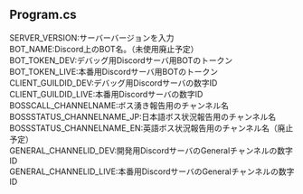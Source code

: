 ## Program.cs

SERVER_VERSION:サーバーバージョンを入力  
BOT_NAME:Discord上のBOT名。（未使用廃止予定）  
BOT_TOKEN_DEV:デバッグ用Discordサーバ用BOTのトークン  
BOT_TOKEN_LIVE:本番用Discordサーバ用BOTのトークン  
CLIENT_GUILDID_DEV:デバッグ用Discordサーバの数字ID  
CLIENT_GUILDID_LIVE:本番用Discordサーバの数字ID  
BOSSCALL_CHANNELNAME:ボス湧き報告用のチャンネル名  
BOSSSTATUS_CHANNELNAME_JP:日本語ボス状況報告用のチャンネル名  
BOSSSTATUS_CHANNELNAME_EN:英語ボス状況報告用のチャンネル名（廃止予定）  
GENERAL_CHANNELID_DEV:開発用DiscordサーバのGeneralチャンネルの数字ID  
GENERAL_CHANNELID_LIVE:本番用DiscordサーバのGeneralチャンネルの数字ID  
